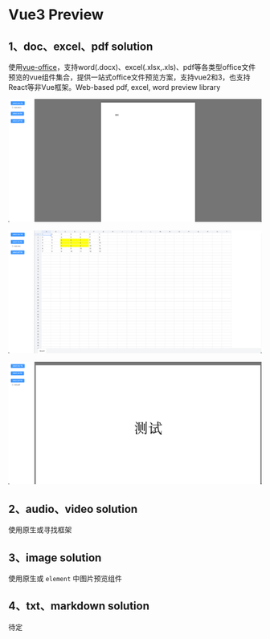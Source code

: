 # Vue3 Preview

## 1、doc、excel、pdf solution

使用[vue-office](https://github.com/501351981/vue-office?tab=readme-ov-file)，支持word(.docx)、excel(.xlsx,.xls)、pdf等各类型office文件预览的vue组件集合，提供一站式office文件预览方案，支持vue2和3，也支持React等非Vue框架。Web-based pdf, excel, word preview library

![doc预览](./mdFiles/doc.png)

![xls预览](./mdFiles/xls.png)

![pdf预览](./mdFiles/pdf.png)

## 2、audio、video solution

使用原生或寻找框架

## 3、image solution

使用原生或 `element` 中图片预览组件

## 4、txt、markdown solution

待定
